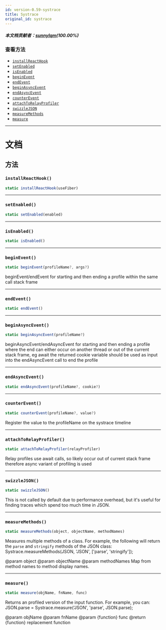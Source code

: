 ```yaml
---
id: version-0.59-systrace
title: Systrace
original_id: systrace
---
```


##### 本文档贡献者：[sunnylqm](https://github.com/search?q=sunnylqm%40qq.com+in%3Aemail&type=Users)(100.00%)

### 查看方法

- [`installReactHook`](systrace.md#installreacthook)
- [`setEnabled`](systrace.md#setenabled)
- [`isEnabled`](systrace.md#isenabled)
- [`beginEvent`](systrace.md#beginevent)
- [`endEvent`](systrace.md#endevent)
- [`beginAsyncEvent`](systrace.md#beginasyncevent)
- [`endAsyncEvent`](systrace.md#endasyncevent)
- [`counterEvent`](systrace.md#counterevent)
- [`attachToRelayProfiler`](systrace.md#attachtorelayprofiler)
- [`swizzleJSON`](systrace.md#swizzlejson)
- [`measureMethods`](systrace.md#measuremethods)
- [`measure`](systrace.md#measure)

---

# 文档

## 方法

### `installReactHook()`

```javascript
static installReactHook(useFiber)
```

---

### `setEnabled()`

```javascript
static setEnabled(enabled)
```

---

### `isEnabled()`

```javascript
static isEnabled()
```

---

### `beginEvent()`

```javascript
static beginEvent(profileName?, args?)
```

beginEvent/endEvent for starting and then ending a profile within the same call stack frame

---

### `endEvent()`

```javascript
static endEvent()
```

---

### `beginAsyncEvent()`

```javascript
static beginAsyncEvent(profileName?)
```

beginAsyncEvent/endAsyncEvent for starting and then ending a profile where the end can either occur on another thread or out of the current stack frame, eg await the returned cookie variable should be used as input into the endAsyncEvent call to end the profile

---

### `endAsyncEvent()`

```javascript
static endAsyncEvent(profileName?, cookie?)
```

---

### `counterEvent()`

```javascript
static counterEvent(profileName?, value?)
```

Register the value to the profileName on the systrace timeline

---

### `attachToRelayProfiler()`

```javascript
static attachToRelayProfiler(relayProfiler)
```

Relay profiles use await calls, so likely occur out of current stack frame therefore async variant of profiling is used

---

### `swizzleJSON()`

```javascript
static swizzleJSON()
```

This is not called by default due to performance overhead, but it's useful for finding traces which spend too much time in JSON.

---

### `measureMethods()`

```javascript
static measureMethods(object, objectName, methodNames)
```

Measures multiple methods of a class. For example, the following will return the `parse` and `stringify` methods of the JSON class: Systrace.measureMethods(JSON, 'JSON', ['parse', 'stringify']);

@param object @param objectName @param methodNames Map from method names to method display names.

---

### `measure()`

```javascript
static measure(objName, fnName, func)
```

Returns an profiled version of the input function. For example, you can: JSON.parse = Systrace.measure('JSON', 'parse', JSON.parse);

@param objName @param fnName @param {function} func @return {function} replacement function
